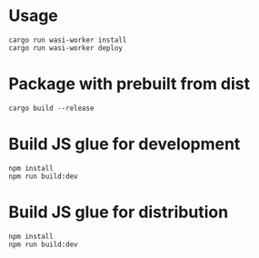 
# Usage
```
cargo run wasi-worker install
cargo run wasi-worker deploy
```


# Package with prebuilt from dist
```
cargo build --release
```

# Build JS glue for development
```
npm install
npm run build:dev
```

# Build JS glue for distribution
```
npm install
npm run build:dev
```